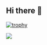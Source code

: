 ## Hi there 👋

[![trophy](https://github-profile-trophy.vercel.app/?username=santosbogo&theme=onedark)](https://github.com/ryo-ma/github-profile-trophy)

![](https://komarev.com/ghpvc/?username=santosbogo&style=for-the-badge)
<!--
**santosbogo/santosbogo** is a ✨ _special_ ✨ repository because its `README.md` (this file) appears on your GitHub profile.

Here are some ideas to get you started:

- 🔭 I’m currently working on ...
- 🌱 I’m currently learning ...
- 👯 I’m looking to collaborate on ...
- 🤔 I’m looking for help with ...
- 💬 Ask me about ...
- 📫 How to reach me: ...
- 😄 Pronouns: ...
- ⚡ Fun fact: ...
-->
